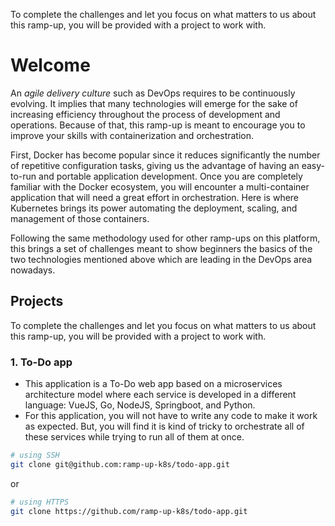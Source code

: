 To complete the challenges and let you focus on what matters to us about this ramp-up, you will be provided with a project to work with. 
# Welcome

An *agile delivery culture* such as DevOps requires to be continuously evolving. It implies that many technologies will emerge for the sake of increasing efficiency throughout the process of development and operations. Because of that, this ramp-up is meant to encourage you to improve your skills with containerization and orchestration.

First, Docker has become popular since it reduces significantly the number of repetitive configuration tasks, giving us the advantage of having an easy-to-run and portable application development. Once you are completely familiar with the Docker ecosystem, you will encounter a multi-container application that will need a great effort in orchestration. Here is where Kubernetes brings its power automating the deployment, scaling, and management of those containers.

Following the same methodology used for other ramp-ups on this platform, this brings a set of challenges meant to show beginners the basics of the two technologies mentioned above which are leading in the DevOps area nowadays.

## Projects

To complete the challenges and let you focus on what matters to us about this ramp-up, you will be provided with a project to work with. 

### 1. To-Do app
- This application is a To-Do web app based on a microservices architecture model where each service is developed in a different language: VueJS, Go, NodeJS, Springboot, and Python.
- For this application, you will not have to write any code to make it work as expected. But, you will find it is kind of tricky to orchestrate all of these services while trying to run all of them at once.

~~~ bash
# using SSH
git clone git@github.com:ramp-up-k8s/todo-app.git
~~~
or 
~~~ bash
# using HTTPS
git clone https://github.com/ramp-up-k8s/todo-app.git
~~~
